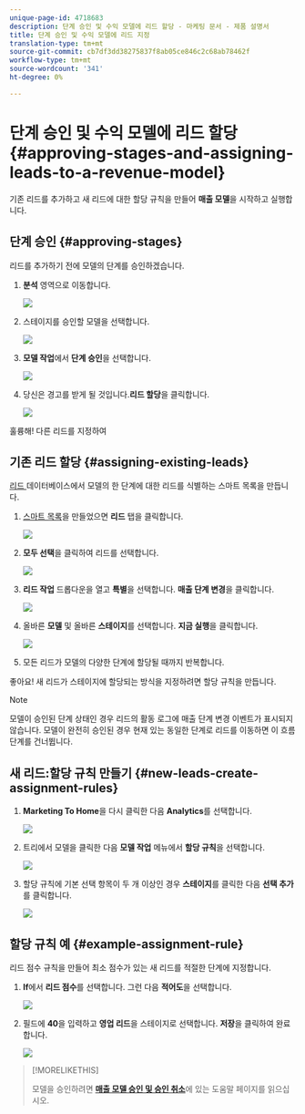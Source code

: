 ```yaml
---
unique-page-id: 4718683
description: 단계 승인 및 수익 모델에 리드 할당 - 마케팅 문서 - 제품 설명서
title: 단계 승인 및 수익 모델에 리드 지정
translation-type: tm+mt
source-git-commit: cb7df3dd38275837f8ab05ce846c2c68ab78462f
workflow-type: tm+mt
source-wordcount: '341'
ht-degree: 0%

---
```



# 단계 승인 및 수익 모델에 리드 할당 {#approving-stages-and-assigning-leads-to-a-revenue-model}

기존 리드를 추가하고 새 리드에 대한 할당 규칙을 만들어 **매출 모델**&#x200B;을 시작하고 실행합니다.

## 단계 승인 {#approving-stages}

리드를 추가하기 전에 모델의 단계를 승인하겠습니다.

1. **분석** 영역으로 이동합니다.

   ![](assets/image2015-4-28-17-3a8-3a8.png)

1. 스테이지를 승인할 모델을 선택합니다.

   ![](assets/image2015-4-28-17-3a10-3a3.png)

1. **모델 작업**&#x200B;에서 **단계 승인**&#x200B;을 선택합니다.

   ![](assets/image2015-4-28-17-3a12-3a37.png)

1. 당신은 경고를 받게 될 것입니다.**리드 할당**&#x200B;을 클릭합니다.

   ![](assets/image2015-4-28-17-3a5-3a39.png)

훌륭해! 다른 리드를 지정하여

## 기존 리드 할당 {#assigning-existing-leads}

[리드 ](/help/marketo/product-docs/core-marketo-concepts/smart-lists-and-static-lists/creating-a-smart-list/create-a-smart-list.md) 데이터베이스에서 모델의 한 단계에 대한 리드를 식별하는 스마트 목록을 만듭니다.

1. [스마트 목록](/help/marketo/product-docs/core-marketo-concepts/smart-lists-and-static-lists/creating-a-smart-list/create-a-smart-list.md)을 만들었으면 **리드** 탭을 클릭합니다.

   ![](assets/image2015-4-29-11-3a37-3a30.png)

1. **모두 선택**&#x200B;을 클릭하여 리드를 선택합니다.

   ![](assets/image2015-4-29-11-3a39-3a39.png)

1. **리드 작업** 드롭다운을 열고 **특별**&#x200B;을 선택합니다. **매출 단계 변경**&#x200B;을 클릭합니다.

   ![](assets/image2015-4-29-11-3a40-3a38.png)

1. 올바른 **모델** 및 올바른 **스테이지**&#x200B;를 선택합니다. **지금 실행**&#x200B;을 클릭합니다.

   ![](assets/image2015-4-29-11-3a43-3a41.png)

1. 모든 리드가 모델의 다양한 단계에 할당될 때까지 반복합니다.

좋아요! 새 리드가 스테이지에 할당되는 방식을 지정하려면 할당 규칙을 만듭니다.

>[!NOTE]
>
>모델이 승인된 단계 상태인 경우 리드의 활동 로그에 매출 단계 변경 이벤트가 표시되지 않습니다. 모델이 완전히 승인된 경우 현재 있는 동일한 단계로 리드를 이동하면 이 흐름 단계를 건너뜁니다.

## 새 리드:할당 규칙 만들기 {#new-leads-create-assignment-rules}

1. **Marketing To Home**&#x200B;을 다시 클릭한 다음 **Analytics**&#x200B;를 선택합니다.

   ![](assets/image2015-4-28-17-3a8-3a8.png)

1. 트리에서 모델을 클릭한 다음 **모델 작업** 메뉴에서 **할당 규칙**&#x200B;을 선택합니다.

   ![](assets/image2015-4-29-11-3a52-3a17.png)

1. 할당 규칙에 기본 선택 항목이 두 개 이상인 경우 **스테이지**&#x200B;를 클릭한 다음 **선택 추가**&#x200B;를 클릭합니다.

   ![](assets/image2015-4-29-12-3a5-3a46.png)

## 할당 규칙 예 {#example-assignment-rule}

리드 점수 규칙을 만들어 최소 점수가 있는 새 리드를 적절한 단계에 지정합니다.

1. **If**&#x200B;에서 **리드 점수**&#x200B;를 선택합니다. 그런 다음 **적어도**&#x200B;을 선택합니다.

   ![](assets/image2015-4-29-13-3a27-3a8.png)

1. 필드에 **40**&#x200B;을 입력하고 **영업 리드**&#x200B;을 스테이지로 선택합니다. **저장**&#x200B;을 클릭하여 완료합니다.

   ![](assets/image2015-4-29-14-3a4-3a23.png)

>[!MORELIKETHIS]
>
>모델을 승인하려면 **[매출 모델 승인 및 승인 취소](/help/marketo/product-docs/reporting/revenue-cycle-analytics/revenue-cycle-models/approve-unapprove-a-revenue-model.md)**&#x200B;에 있는 도움말 페이지를 읽으십시오.
